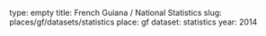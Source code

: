 type: empty
title: French Guiana / National Statistics
slug: places/gf/datasets/statistics
place: gf
dataset: statistics
year: 2014
